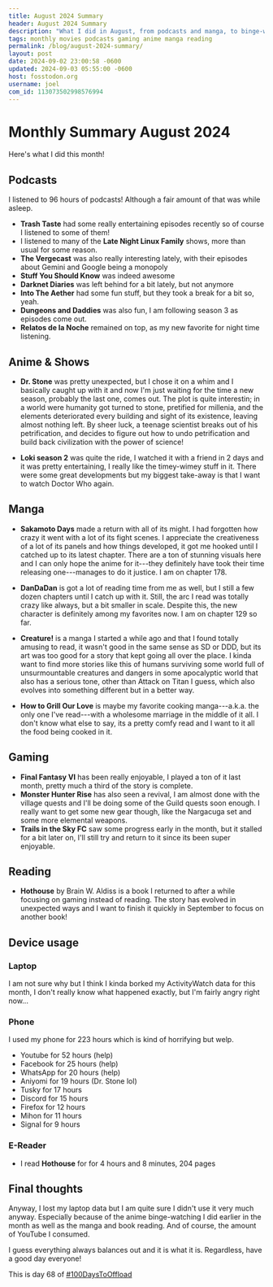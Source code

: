 ```yaml
---
title: August 2024 Summary
header: August 2024 Summary
description: "What I did in August, from podcasts and manga, to binge-watching another anime and actually reading a book for once!"
tags: monthly movies podcasts gaming anime manga reading
permalink: /blog/august-2024-summary/
layout: post
date: 2024-09-02 23:00:58 -0600
updated: 2024-09-03 05:55:00 -0600
host: fosstodon.org
username: joel
com_id: 113073502998576994
---
```


# Monthly Summary August 2024

Here's what I did this month!

## Podcasts

I listened to 96 hours of podcasts! Although a fair amount of that was
while asleep.

- __Trash Taste__ had some really entertaining episodes recently so of course I
listened to some of them!
- I listened to many of the __Late Night Linux Family__ shows, more than usual
for some reason.
- __The Vergecast__ was also really interesting lately, with their episodes
about Gemini and Google being a monopoly
- __Stuff You Should Know__ was indeed awesome
- __Darknet Diaries__ was left behind for a bit lately, but not anymore
- __Into The Aether__ had some fun stuff, but they took a break for a bit so,
yeah.
- __Dungeons and Daddies__ was also fun, I am following season 3 as episodes
come out.
- __Relatos de la Noche__ remained on top, as my new favorite for night time
listening.

## Anime & Shows

- **Dr. Stone** was pretty unexpected, but I chose it on a whim and I basically
caught up with it and now I'm just waiting for the time a new season,
probably the last one, comes out. The plot is quite interestin; in a world
were humanity got turned to stone, pretified for millenia, and the elements
deteriorated every building and sight of its existence, leaving almost
nothing left. By sheer luck, a teenage scientist breaks out of his
petrification, and decides to figure out how to undo petrification and
build back civilization with the power of science!

- **Loki season 2** was quite the ride, I watched it with a friend in 2 days and it was pretty entertaining, I really like the timey-wimey stuff in it. There were some great developments but my biggest take-away is that I want to watch Doctor Who again.

## Manga

- **Sakamoto Days** made a return with all of its might. I had forgotten
how crazy it went with a lot of its fight scenes. I appreciate the
creativeness of a lot of its panels and how things developed, it got me
hooked until I catched up to its latest chapter. There are a ton of
stunning visuals here and I can only hope the anime for it---they
definitely have took their time releasing one---manages to do it justice. I
am on chapter 178.

- **DanDaDan** is got a lot of reading time from me as well, but I still a
few dozen chapters until I catch up with it. Still, the arc I read was
totally crazy like always, but a bit smaller in scale. Despite this, the
new character is definitely among my favorites now. I am on chapter 129 so
far.

- **Creature!** is a manga I started a while ago and that I found totally
amusing to read, it wasn't good in the same sense as SD or DDD, but its art
was too good for a story that kept going all over the place. I kinda want
to find more stories like this of humans surviving some world full of
unsurmountable creatures and dangers in some apocalyptic world that also
has a serious tone, other than Attack on Titan I guess, which also evolves
into something different but in a better way.

- **How to Grill Our Love** is maybe my favorite cooking manga---a.k.a. the
only one I've read---with a wholesome marriage in the middle of it all. I
don't know what else to say, its a pretty comfy read and I want to it all
the food being cooked in it.

## Gaming

- **Final Fantasy VI** has been really enjoyable, I played a ton of it last month, pretty much a third of the story is complete.
- **Monster Hunter Rise** has also seen a revival, I am almost done with the village quests and I'll be doing some of the Guild quests soon enough. I really want to get some new gear though, like the Nargacuga set and some more elemental weapons.
- **Trails in the Sky FC** saw some progress early in the month, but it stalled for a bit later on, I'll still try and return to it since its been super enjoyable.

## Reading

- **Hothouse** by Brain W. Aldiss is a book I returned to after a while focusing on gaming instead of reading. The story has evolved in unexpected ways and I want to finish it quickly in September to focus on another book!

## Device usage

### Laptop

I am not sure why but I think I kinda borked my ActivityWatch data for this month, I don't really know what happened exactly, but I'm fairly angry right now...

### Phone

I used my phone for 223 hours which is kind of horrifying but welp.

- Youtube for 52 hours (help)
- Facebook for 25 hours (help)
- WhatsApp for 20 hours (help)
- Aniyomi for 19 hours (Dr. Stone lol)
- Tusky for 17 hours
- Discord for 15 hours
- Firefox for 12 hours
- Mihon for 11 hours
- Signal for 9 hours

### E-Reader

- I read **Hothouse** for for 4 hours and 8 minutes, 204 pages

## Final thoughts

Anyway, I lost my laptop data but I am quite sure I didn't use it very much anyway. Especially because of the anime binge-watching I did earlier in the month as well as the manga and book reading. And of course, the amount of YouTube I consumed.

I guess everything always balances out and it is what it is. Regardless, have a good day everyone!




This is day 68 of [#100DaysToOffload](https://100daystooffload.com)

